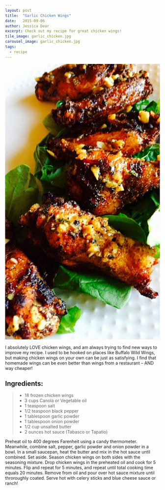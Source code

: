 ```yaml
---
layout: post
title:  "Garlic Chicken Wings"
date:   2015-09-06
author: Jessica Dear
excerpt: Check out my recipe for great chicken wings!
tile_image: garlic_chicken.jpg
carousel_image: garlic_chicken.jpg
tags:
  - recipe
---
```


<div class="row post-recipe">
<div class="col-md-5 recipe-photos">
  <img class="img-responsive center-block" src="/images/posts/2015-09-14-garlic-chicken/garlic_chicken.jpg"/>
</div>

<div class="col-md-7">




<p>I absolutely LOVE chicken wings, and am always trying to find new ways to improve my recipe. I used to be hooked on places like Buffalo Wild Wings, but making chicken wings on your own can be just as satisfying. I find that homemade wings can be even better than wings from a restaurant &ndash; AND way cheaper!</p>

<h2>Ingredients:</h2>
<blockquote><ul class="ingredient-list">
<li>18 frozen chicken wings</li>
<li>3 cups Canola or Vegetable oil</li>
<li>1 teaspoon salt</li>
<li>1/2 teaspoon black pepper</li>
<li>1 tablespoon garlic powder</li>
<li>1 tablespoon onion powder</li>
<li>1/2 cup unsalted butter</li>
<li>2 ounces hot sauce (Tabasco or Tapatio)</li>
</ul>
</blockquote>

<p>Preheat oil to 400 degrees Farenheit using a candy thermometer. Meanwhile, combine salt, pepper, garlic powder and onion powder in a bowl. In a small saucepan, heat the butter and mix in the hot sauce until combined. Set aside. Season chicken wings on both sides with the seasoning mixture. Drop chicken wings in the preheated oil and cook for 5 minutes. Flip and repeat for 5 minutes, and repeat until total cooking time equals 20 minutes. Remove from oil and pour over hot sauce mixture until throroughly coated. Serve hot with celery sticks and blue cheese sauce or ranch!</p>

</div>
</div>